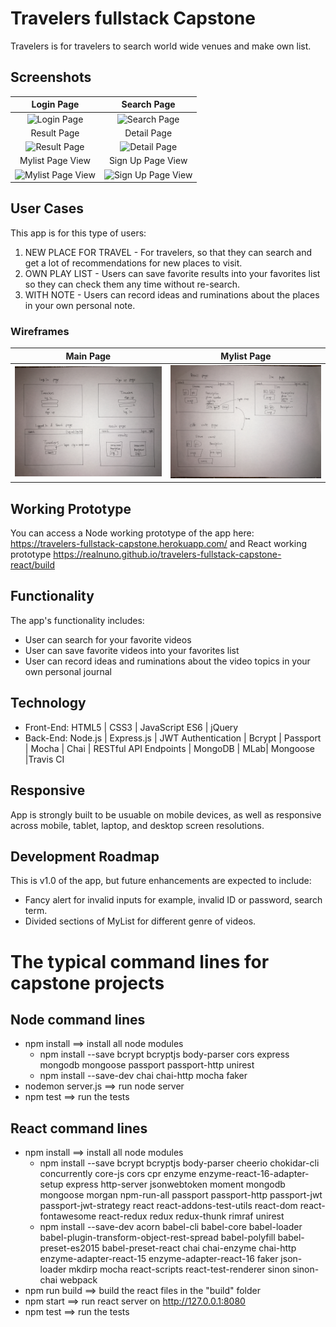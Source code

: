 # Travelers fullstack Capstone

Travelers is for travelers to search world wide venues and make own list.

## Screenshots

Login Page | Search Page
:-------------------------:|:-------------------------:
![Login Page](https://github.com/realnuno/travelers-capstone-client-react/blob/master/readme-imgs/login-page.png)  |  ![Search Page](https://github.com/realnuno/travelers-capstone-client-react/blob/master/readme-imgs/search-page.png)
Result Page| Detail Page
![Result Page](https://github.com/realnuno/travelers-capstone-client-react/blob/master/readme-imgs/result-page.png) | ![Detail Page](https://github.com/realnuno/travelers-capstone-client-react/blob/master/readme-imgs/detail-info-page.png)
Mylist Page View  | Sign Up Page View
![Mylist Page View](https://github.com/realnuno/travelers-capstone-client-react/blob/master/readme-imgs/mylist-page.png) | ![Sign Up Page View](https://github.com/realnuno/travelers-capstone-client-react/blob/master/readme-imgs/signup-page.png)


## User Cases
This app is for this type of users:
1. NEW PLACE FOR TRAVEL - For travelers, so that they can search and get a lot of recommendations for new places to visit.
2. OWN PLAY LIST - Users can save favorite results into your favorites list so they can check them any time without re-search.
3. WITH NOTE - Users can record ideas and ruminations about the places in your own personal note.


### Wireframes
Main Page             |  Mylist Page
:-------------------------:|:-------------------------:
![Main Page](https://github.com/realnuno/travelers-fullstack-capstone/blob/master/readme-imgs/Image1.jpeg)  |  ![Mylist Page](https://github.com/realnuno/travelers-fullstack-capstone/blob/master/readme-imgs/Image2.jpeg)

## Working Prototype
You can access a Node working prototype of the app here: https://travelers-fullstack-capstone.herokuapp.com/ and React working prototype https://realnuno.github.io/travelers-fullstack-capstone-react/build

## Functionality
The app's functionality includes:
* User can search for your favorite videos
* User can save favorite videos into your favorites list
* User can record ideas and ruminations about the video topics in your own personal journal

## Technology
* Front-End: HTML5 | CSS3 | JavaScript ES6 | jQuery
* Back-End: Node.js | Express.js | JWT Authentication | Bcrypt | Passport | Mocha | Chai | RESTful API Endpoints | MongoDB | MLab| Mongoose |Travis CI



## Responsive
App is strongly built to be usuable on mobile devices, as well as responsive across mobile, tablet, laptop, and desktop screen resolutions.

## Development Roadmap
This is v1.0 of the app, but future enhancements are expected to include:
* Fancy alert for invalid inputs for example, invalid ID or password, search term.
* Divided sections of MyList for different genre of videos.

#  The typical command lines for capstone projects

## Node command lines
* npm install ==> install all node modules
    * npm install --save bcrypt bcryptjs body-parser cors express mongodb mongoose passport passport-http unirest
    * npm install --save-dev chai chai-http mocha faker
* nodemon server.js ==> run node server
* npm test ==> run the tests

## React command lines
* npm install ==> install all node modules
    * npm install --save bcrypt bcryptjs body-parser cheerio chokidar-cli concurrently core-js cors cpr enzyme enzyme-react-16-adapter-setup express http-server jsonwebtoken moment mongodb mongoose morgan npm-run-all passport passport-http passport-jwt passport-jwt-strategy react react-addons-test-utils react-dom react-fontawesome react-redux redux redux-thunk rimraf unirest
    * npm install --save-dev acorn babel-cli babel-core babel-loader babel-plugin-transform-object-rest-spread babel-polyfill babel-preset-es2015 babel-preset-react chai chai-enzyme chai-http enzyme-adapter-react-15 enzyme-adapter-react-16 faker json-loader mkdirp mocha react-scripts react-test-renderer sinon sinon-chai webpack
* npm run build ==> build the react files in the "build" folder
* npm start ==> run react server on http://127.0.0.1:8080
* npm test ==> run the tests
